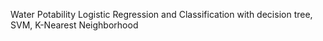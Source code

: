 Water Potability Logistic Regression and Classification with decision tree, SVM, K-Nearest Neighborhood
